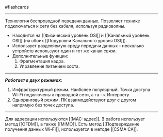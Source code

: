 #flashcards
***
Технология беспроводной передачи данных. Позволяет технике подключаться к сети без кабеля, используя радиоволны.
- Находится на [[Физический уровень OSI]] и [[Канальный уровень OSI]] (на обоих [[Подуровни Канального уровня OSI]]).
- Использует разделяемую среду передачи данных - несколько устройств используют один и тот же канал связи.
- Дополнительные функции:
	1. Фрагментация кадра.
	2. Управление питанием хоста.
***
***Работает в двух режимах***:
1. Инфраструктурный режим.
	Наиболее популярный. Точки доступа Wi-Fi подключены к проводной сети, а та - к Интернету.
2. Одноранговый режим.
	ПК взаимодействуют друг с другом напрямую без точек доступа.
***
Для адресации используются [[MAC-адрес]].
В работе использует метод [[OFDM]], а также [[MIMO]].
Есть метод [[Подтверждение получения данных Wi-Fi]], используется в методе [[CSMA CA]].
<!--SR:!2025-10-06,7,250-->